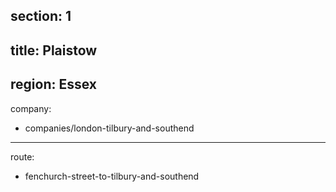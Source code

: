 section: 1
----
title: Plaistow
----
region: Essex
----
company:
- companies/london-tilbury-and-southend
----
route:
- fenchurch-street-to-tilbury-and-southend
